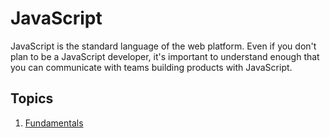 # JavaScript

JavaScript is the standard language of the web platform. Even if you don't plan to be a JavaScript developer, it's important to understand enough that you can communicate with teams building products with JavaScript.

## Topics

1. [Fundamentals](fundamentals/index.md)
